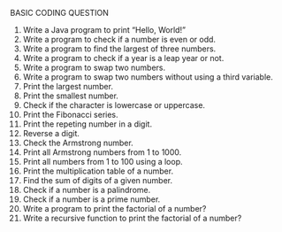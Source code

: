 BASIC CODING QUESTION

1.	Write a Java program to print “Hello, World!”
2.	Write a program to check if a number is even or odd.
3.	Write a program to find the largest of three numbers.
4.	Write a program to check if a year is a leap year or not.
5.	Write a program to swap two numbers.
6.	Write a program to swap two numbers without using a third variable.
7.	Print the largest number.
8.	Print the smallest number.
9.	Check if the character is lowercase or uppercase.
10.	Print the Fibonacci series.
11.	Print the repeting number in a digit.
12.	Reverse a digit.
13.	Check the Armstrong number.
14.	Print all Armstrong numbers from 1 to 1000.
15.	Print all numbers from 1 to 100 using a loop.
16.	Print the multiplication table of a number.
17.	Find the sum of digits of a given number.
18.	Check if a number is a palindrome.
19.	Check if a number is a prime number.
20.	Write a program to print the factorial of a number?
21.	Write a recursive function to print the factorial of a number?
